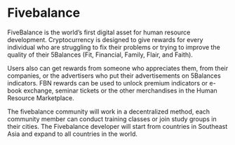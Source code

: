 # Fivebalance

FiveBalance is the world’s first digital asset for human resource development. Cryptocurrency is designed to give rewards for every individual who are struggling to fix their problems or trying to improve the quality of their 5Balances (Fit, Financial, Family, Flair, and Faith).

Users also can get rewards from someone who appreciates them, from their companies, or the advertisers who put their advertisements on 5Balances indicators. FBN rewards can be used to unlock premium indicators or e-book exchange, seminar tickets or the other merchandises in the Human Resource Marketplace.

The fivebalance community will work in a decentralized method, each community member can conduct training classes or join study groups in their cities. The Fivebalance developer will start from countries in Southeast Asia and expand to all countries in the world.
